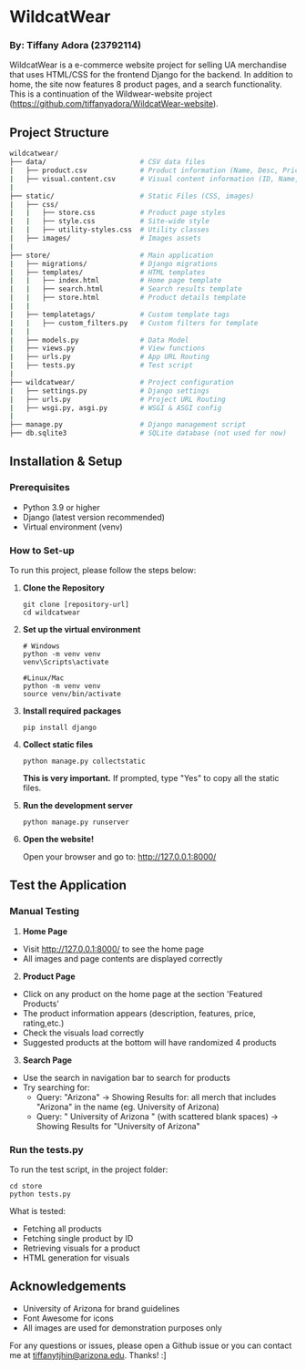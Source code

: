 # WildcatWear
### By: Tiffany Adora (23792114)

WildcatWear is a e-commerce website project for selling UA merchandise that uses HTML/CSS for the frontend Django for the backend. In addition to home, the site now features 8 product pages, and a search functionality.
This is a continuation of the Wildwear-website project (https://github.com/tiffanyadora/WildcatWear-website).

## Project Structure

```bash
wildcatwear/
├── data/                       # CSV data files
|   ├── product.csv             # Product information (Name, Desc, Price, etc.)
|   ├── visual.content.csv      # Visual content information (ID, Name, File type,etc)
|
├── static/                     # Static Files (CSS, images)
|   ├── css/        
|   |   ├── store.css           # Product page styles
|   |   ├── style.css           # Site-wide style
|   |   ├── utility-styles.css  # Utility classes
|   ├── images/                 # Images assets
|
├── store/                      # Main application
|   ├── migrations/             # Django migrations
|   ├── templates/              # HTML templates
|   |   ├── index.html          # Home page template
|   |   ├── search.html         # Search results template
|   |   ├── store.html          # Product details template
|   |
|   ├── templatetags/           # Custom template tags
|   |   ├── custom_filters.py   # Custom filters for template
|   |
|   ├── models.py               # Data Model
|   ├── views.py                # View functions
|   ├── urls.py                 # App URL Routing
|   ├── tests.py                # Test script
|
├── wildcatwear/                # Project configuration
|   ├── settings.py             # Django settings  
|   ├── urls.py                 # Project URL Routing
|   ├── wsgi.py, asgi.py        # WSGI & ASGI config
|
├── manage.py                   # Django management script
├── db.sqlite3                  # SQLite database (not used for now)
```

## Installation & Setup

### Prerequisites
- Python 3.9 or higher
- Django (latest version recommended)
- Virtual environment (venv)

### How to Set-up

To run this project, please follow the steps below:

1. **Clone the Repository**
    ```
    git clone [repository-url]
    cd wildcatwear
    ```

2. **Set up the virtual environment**
    ```
    # Windows
    python -m venv venv
    venv\Scripts\activate

    #Linux/Mac
    python -m venv venv
    source venv/bin/activate
    ```

3. **Install required packages**
    ```
    pip install django
    ```

4. **Collect static files**
    ```
    python manage.py collectstatic
    ```
    **This is very important.** If prompted, type "Yes" to copy all the static files.

5. **Run the development server**
    ```
    python manage.py runserver
    ```

6. **Open the website!**

    Open your browser and go to: http://127.0.0.1:8000/

## Test the Application

### Manual Testing

1. **Home Page**
- Visit http://127.0.0.1:8000/ to see the home page
- All images and page contents are displayed correctly

2. **Product Page**
- Click on any product on the home page at the section 'Featured Products'
- The product information appears (description, features, price, rating,etc.)
- Check the visuals load correctly
- Suggested products at the bottom will have randomized 4 products

3. **Search Page**
- Use the search in navigation bar to search for products
- Try searching for:
    - Query: "Arizona" -> Showing Results for: all merch that includes "Arizona" in the name (eg. University of Arizona)
    - Query: "  University  of Arizona " (with scattered blank spaces) -> Showing Results for "University of Arizona"

### Run the tests.py

To run the test script, in the project folder:
```
cd store
python tests.py
```
What is tested:
- Fetching all products
- Fetching single product by ID
- Retrieving visuals for a product
- HTML generation for visuals


## Acknowledgements
- University of Arizona for brand guidelines
- Font Awesome for icons
- All images are used for demonstration purposes only


For any questions or issues, please open a Github issue or you can contact me at tiffanytjhin@arizona.edu. Thanks! :]
